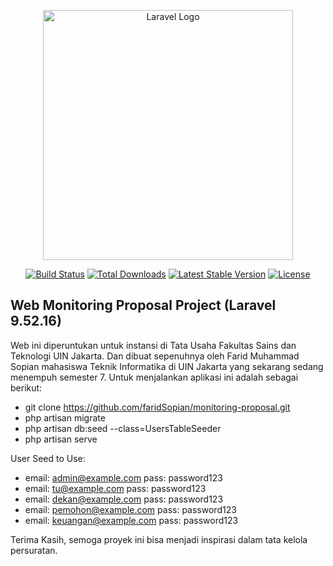 <p align="center"><a href="https://laravel.com" target="_blank"><img src="https://raw.githubusercontent.com/laravel/art/master/logo-lockup/5%20SVG/2%20CMYK/1%20Full%20Color/laravel-logolockup-cmyk-red.svg" width="400" alt="Laravel Logo"></a></p>

<p align="center">
<a href="https://github.com/laravel/framework/actions"><img src="https://github.com/laravel/framework/workflows/tests/badge.svg" alt="Build Status"></a>
<a href="https://packagist.org/packages/laravel/framework"><img src="https://img.shields.io/packagist/dt/laravel/framework" alt="Total Downloads"></a>
<a href="https://packagist.org/packages/laravel/framework"><img src="https://img.shields.io/packagist/v/laravel/framework" alt="Latest Stable Version"></a>
<a href="https://packagist.org/packages/laravel/framework"><img src="https://img.shields.io/packagist/l/laravel/framework" alt="License"></a>
</p>

## Web Monitoring Proposal Project (Laravel 9.52.16)

Web ini diperuntukan untuk instansi di Tata Usaha Fakultas Sains dan Teknologi UIN Jakarta. Dan dibuat sepenuhnya oleh Farid Muhammad Sopian mahasiswa Teknik Informatika di UIN Jakarta yang sekarang sedang menempuh semester 7. Untuk menjalankan aplikasi ini adalah sebagai berikut:

- git clone https://github.com/faridSopian/monitoring-proposal.git
- php artisan migrate
- php artisan db:seed --class=UsersTableSeeder
- php artisan serve

User Seed to Use:
- email: admin@example.com pass: password123
- email: tu@example.com pass: password123
- email: dekan@example.com pass: password123
- email: pemohon@example.com pass: password123
- email: keuangan@example.com pass: password123

Terima Kasih, semoga proyek ini bisa menjadi inspirasi dalam tata kelola persuratan.